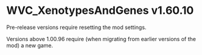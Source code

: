 # WVC_XenotypesAndGenes v1.60.10
 
Pre-release versions require resetting the mod settings.

Versions above 1.00.96 require (when migrating from earlier versions of the mod) a new game.
